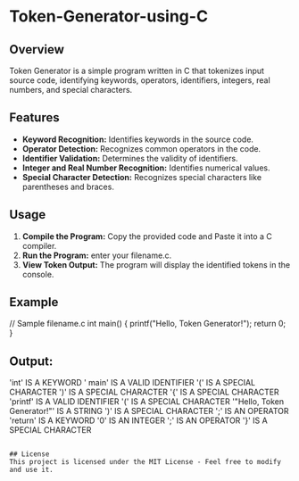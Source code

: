 # Token-Generator-using-C

## Overview
Token Generator is a simple program written in C that tokenizes input source code, identifying keywords, operators, identifiers, integers, real numbers, and special characters.

## Features
- **Keyword Recognition:** Identifies keywords in the source code.
- **Operator Detection:** Recognizes common operators in the code.
- **Identifier Validation:** Determines the validity of identifiers.
- **Integer and Real Number Recognition:** Identifies numerical values.
- **Special Character Detection:** Recognizes special characters like parentheses and braces.

## Usage
1. **Compile the Program:**
        Copy the provided code and Paste it into a C compiler.
2. **Run the Program:**
        enter your filename.c.  
3. **View Token Output:**
   The program will display the identified tokens in the console.

## Example

// Sample filename.c
int main() {
    printf("Hello, Token Generator!");
    return 0;
}

## Output:

'int' IS A KEYWORD
' main' IS A VALID IDENTIFIER
'(' IS A SPECIAL CHARACTER
')' IS A SPECIAL CHARACTER
'{' IS A SPECIAL CHARACTER
'printf' IS A VALID IDENTIFIER
'(' IS A SPECIAL CHARACTER
'"Hello, Token Generator!"' IS A STRING
')' IS A SPECIAL CHARACTER
';' IS AN OPERATOR
'return' IS A KEYWORD
'0' IS AN INTEGER
';' IS AN OPERATOR
'}' IS A SPECIAL CHARACTER
```

## License
This project is licensed under the MIT License - Feel free to modify and use it.



